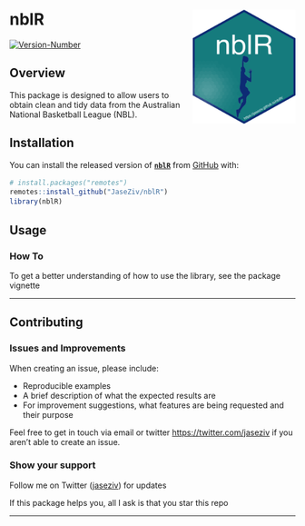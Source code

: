 
<!-- README.md is generated from README.Rmd. Please edit that file -->

# nblR <img src="man/figures/logo.png" align="right" width="181" height="201"/>

<!-- badges: start -->

[![Version-Number](https://img.shields.io/github/r-package/v/JaseZiv/nblR?label=nblR%20(Dev))](https://github.com/JaseZiv/nblR/)
<!-- badges: end -->

## Overview

This package is designed to allow users to obtain clean and tidy data
from the Australian National Basketball League (NBL).

## Installation

You can install the released version of
[**`nblR`**](https://github.com/JaseZiv/nblR/) from
[GitHub](https://github.com/JaseZiv/nblR) with:

``` r
# install.packages("remotes")
remotes::install_github("JaseZiv/nblR")
library(nblR)
```

## Usage

### How To

To get a better understanding of how to use the library, see the package
vignette

------------------------------------------------------------------------

## Contributing

### Issues and Improvements

When creating an issue, please include:

-   Reproducible examples
-   A brief description of what the expected results are
-   For improvement suggestions, what features are being requested and
    their purpose

Feel free to get in touch via email or twitter
<https://twitter.com/jaseziv> if you aren’t able to create an issue.

### Show your support

Follow me on Twitter ([jaseziv](https://twitter.com/jaseziv)) for
updates

If this package helps you, all I ask is that you star this repo

------------------------------------------------------------------------
